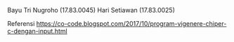 Bayu Tri Nugroho (17.83.0045)
Hari Setiawan (17.83.0025)

Referensi
https://co-code.blogspot.com/2017/10/program-vigenere-chiper-c-dengan-input.html
